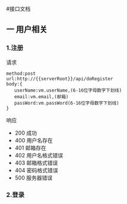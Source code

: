 #接口文档
## 一 用户相关
### 1.注册
请求
 ```
method:post
url:http://{{serverRoot}}/api/doRegister
body:{
    userName:vm.userName,(6-16位字母数字下划线)
    email:vm.email,(邮箱)
    passWord:vm.passWord(6-16位字母数字下划线)
 }
 ```
响应
- 200 成功
- 400 用户名存在
- 401 邮箱存在
- 402 用户名格式错误
- 403 邮箱格式错误
- 404 密码格式错误
- 500 服务器错误

### 2.登录
